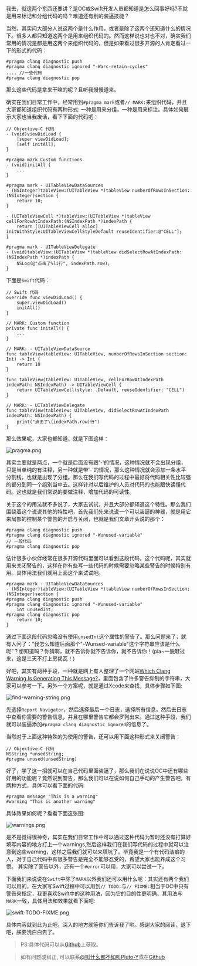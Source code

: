 我去，就这两个东西还要讲？是OC或Swift开发人员都知道是怎么回事好吗?不就是用来标记和分组代码的吗？难道还有别的装逼技能？

当然，其实问大部分人说这两个是什么作用，或者是除了这两个还知道什么的情况下。很多人都只知道这两个是用来组织代码的。然而这样说也对也不对，确实我们常用的情况是都是用这两个来组织代码的，但是如果看过很多开源的人肯定看过一下的形式的代码：

```
#pragma clang diagnostic push
#pragma clang diagnostic ignored "-Warc-retain-cycles"
.... //一些代码
#pragma clang diagnostic pop
```

那么这些代码是拿来干嘛的呢？且听我慢慢道来。

确实在我们日常工作中，经常用到`#pragma mark`或者`// MARK:`来组织代码，并且大家都知道组织代码有两种形式: 一种是用来分组，一种是用来标注。具体如何展示大家也当我废话，看下下面的代码吧：

```
// Objective-C 代码
- (void)viewDidLoad {
    [super viewDidLoad];
    [self initAll];
}

#pragma mark Custom functions
- (void)initAll {
    ...
}

#pragma mark - UITableViewDataSources
- (NSInteger)tableView:(UITableView *)tableView numberOfRowsInSection:(NSInteger)section {
    return 10;
}

- (UITableViewCell *)tableView:(UITableView *)tableView cellForRowAtIndexPath:(NSIndexPath *)indexPath {
    return [[UITableViewCell alloc] initWithStyle:UITableViewCellStyleDefault reuseIdentifier:@"CELL"];
}

#pragma mark - UITableViewDelegate
- (void)tableView:(UITableView *)tableView didSelectRowAtIndexPath:(NSIndexPath *)indexPath {
    NSLog(@"点击了%li行", indexPath.row);
}
```

下面是`Swift`代码：

```
// Swift 代码
override func viewDidLoad() {
    super.viewDidLoad()
    initAll()
}

// MARK: Custom function
private func initAll() {
    ...
}

// MARK: - UITableViewDataSource
func tableView(tableView: UITableView, numberOfRowsInSection section: Int) -> Int {
    return 10
}

func tableView(tableView: UITableView, cellForRowAtIndexPath indexPath: NSIndexPath) -> UITableViewCell {
    return UITableViewCell(style: .Default, reuseIdentifier: "CELL")
}

// MARK: - UITableViewDelegate
func tableView(tableView: UITableView, didSelectRowAtIndexPath indexPath: NSIndexPath) {
    print("点击了\(indexPath.row)行")
}
```

那么效果呢，大家也都知道，就是下图这样：

![pragma.png](../images/pragma.png)

其实主要就是两点，一个就是后面没有跟'-'的情况，这种情况就不会出现分组，只是当单纯的有注释，另一种就是带'-'的情况，那么这种情况就会添加一条水平分割线，也就是出现了分组。那么在我们写代码的过程中最好将代码相关性比较强的都分到同一个组别当中去。这样针对以后维护的人员对代码的也能跟快读懂代码。这也就是我们常说的要做注释，增加代码的可读性。

关于这个的用法就不多说了，大家去试试，并且大部分都知道这个特性。那么我们围绕着这个说说其他的特性吧，首先我们先来说说一个可以装逼的神器，就是用它来局部的控制某个警告的开启与关闭，也就是我们文章开头说的那个：

```
#pragma clang diagnostic push
#pragma clang diagnostic ignored "-Wunused-variable"
// 一段代码
#pragma clang diagnostic pop
```

估计很多小伙伴经常在很多开源代码里面可以看到这段代码，这个代码呢，其实就用来关闭警告的，这样在你有些写一些代码的时候需要忽略某些警告的时候特别有用。具体用法我们就用上面这个来试试吧。

```
#pragma mark - UITableViewDataSources
- (NSInteger)tableView:(UITableView *)tableView numberOfRowsInSection:(NSInteger)section {
#pragma clang diagnostic push
#pragma clang diagnostic ignored "-Wunused-variable"
    int unusedInt;
#pragma clang diagnostic pop
    return 10;
}
```

通过下面这段代码忽略没有使用`unsedInt`这个属性的警告了。那么问题来了，就有人问了：“我怎么知道后面那个"-Wunsed-variable"这个字符串应该是什么呢”？想知道吗？你猜啊，就不告诉你就不告诉你，就不告诉你！(pia~一脱鞋过来，这是三天不打上房揭瓦！)

好吧，其实有两种手段，一种就是网上有人整理了一个网站[Which Clang Warning Is Generating This Message?](http://fuckingclangwarnings.com/)，里面包含了许多警告抑制的字符串，大家可以参考一下。另外一个方案呢，就是通过Xcode来查找，具体步骤如下图:

![find-warning-string.png](../images/find-warning-string.png)

先选择`Report Navigator`，然后选择最后一个日志，选择所有信息，然后去日志中查看你需要的警告信息，并且在哪里警告它都会罗列出来。通过这种手段，我们就可以装逼添加`#pragma clang diagnostic ignored`的信息了。

当然对于上面这种特殊的为使用的警告，还可以用下面这种形式来关闭警告：

```
// Objective-C 代码
NSString *unsedString;
#pragma unused(unsedString)
```

好了，学了这一招就可以在自己代码里面装逼了，那么我们在说说OC中还有哪些好用的功能呢？竟然说到警告，那么我们可以在说如何自己手动的产生警告吧，有两种方式，具体可以看下面的代码:

```
#pragma message "This is a warning"
#warning "This is another warning"
```

具体效果如何呢？看看下面这张图:

![warnings.png](../images/warnings.png)

是不是觉得很神奇，其实在我们日常工作中可以通过这种代码为暂时还没有打算好填写内容的地方打上一个warnings,然后这样我们在我们写代码的过程中就可以注意到这些warning，这样之后我们就可以来填坑了。毕竟我是一个有代码洁癖的人，对于自己代码中有很多警告是完全不能够忍受的，希望大家也能养成这个习惯。  其实除了警告以外，还有一个`#error`可以用，大家可以尝试一下。

下面我们来说说在`Swift`中除了`MARK`以外我们还可以用什么呢：其实还有两个我们可以用的，在大家写Swift过程中可以用到`// TODO:`与`// FIXME:`相当于OC中只有警告来指定，我更喜欢Swift中的这种用法，因为它的目的性更明确，其用法与`MARK`一致，具体用法和效果就看下面吧:

![swift-TODO-FIXME.png](../images/swift-TODO-FIXME.png)

具体内容就到此为止吧，深入的地方就等你们告诉我了哟。感谢大家的阅读，退下吧，朕要洗白白去了。

> PS:具体代码可以从[Github](https://github.com/NSCookies)上获取。

> 如有问题或纠正, 可以联系[@叫什么都不如叫Pluto-Y](http://weibo.com/plutoy0504)或在[Github](https://github.com/NSCookies)